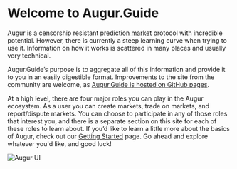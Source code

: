 # Welcome to Augur.Guide

Augur is a censorship resistant [prediction market](https://en.wikipedia.org/wiki/Prediction_market) protocol with incredible potential. However, there is currently a steep learning curve when trying to use it. Information on how it works is scattered in many places and usually very technical. 

Augur.Guide’s purpose is to aggregate all of this information and provide it to you in an easily digestible format. Improvements to the site from the community are welcome, as [Augur.Guide is hosted on GitHub pages](https://github.com/msagansk/Augur.Guide).

At a high level, there are four major roles you can play in the Augur ecosystem. As a user you can create markets, trade on markets, and report/dispute markets. You can choose to participate in any of those roles that interest you, and there is a separate section on this site for each of these roles to learn about. If you’d like to learn a little more about the basics of Augur, check out our [Getting Started]({{site.url}}/1-getting-started.html) page. Go ahead and explore whatever you'd like, and good luck!

![Augur UI]({{site.url}}/assets/images/augur-ui.png )
